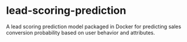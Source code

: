 # lead-scoring-prediction
A lead scoring prediction model packaged in Docker for predicting sales conversion probability based on user behavior and attributes.
